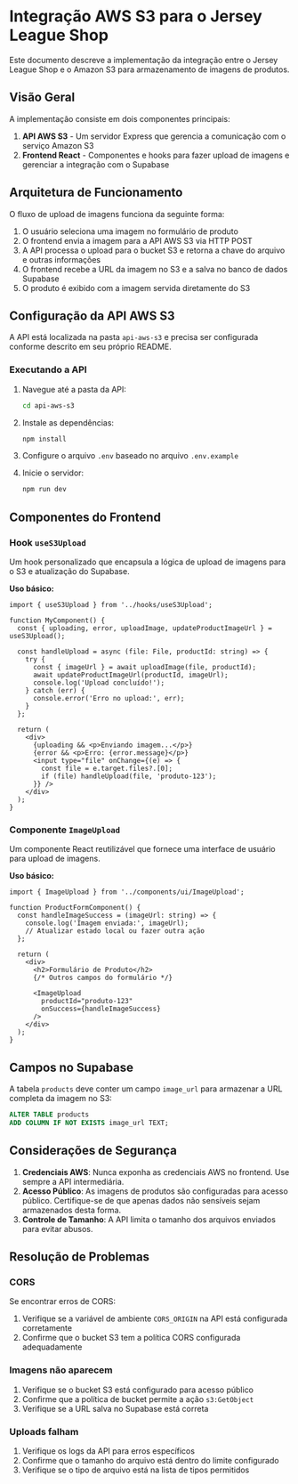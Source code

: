 # Integração AWS S3 para o Jersey League Shop

Este documento descreve a implementação da integração entre o Jersey League Shop e o Amazon S3 para armazenamento de imagens de produtos.

## Visão Geral

A implementação consiste em dois componentes principais:

1. **API AWS S3** - Um servidor Express que gerencia a comunicação com o serviço Amazon S3
2. **Frontend React** - Componentes e hooks para fazer upload de imagens e gerenciar a integração com o Supabase

## Arquitetura de Funcionamento

O fluxo de upload de imagens funciona da seguinte forma:

1. O usuário seleciona uma imagem no formulário de produto
2. O frontend envia a imagem para a API AWS S3 via HTTP POST
3. A API processa o upload para o bucket S3 e retorna a chave do arquivo e outras informações
4. O frontend recebe a URL da imagem no S3 e a salva no banco de dados Supabase
5. O produto é exibido com a imagem servida diretamente do S3

## Configuração da API AWS S3

A API está localizada na pasta `api-aws-s3` e precisa ser configurada conforme descrito em seu próprio README.

### Executando a API

1. Navegue até a pasta da API:
   ```bash
   cd api-aws-s3
   ```

2. Instale as dependências:
   ```bash
   npm install
   ```

3. Configure o arquivo `.env` baseado no arquivo `.env.example`

4. Inicie o servidor:
   ```bash
   npm run dev
   ```

## Componentes do Frontend

### Hook `useS3Upload`

Um hook personalizado que encapsula a lógica de upload de imagens para o S3 e atualização do Supabase.

**Uso básico:**

```tsx
import { useS3Upload } from '../hooks/useS3Upload';

function MyComponent() {
  const { uploading, error, uploadImage, updateProductImageUrl } = useS3Upload();
  
  const handleUpload = async (file: File, productId: string) => {
    try {
      const { imageUrl } = await uploadImage(file, productId);
      await updateProductImageUrl(productId, imageUrl);
      console.log('Upload concluído!');
    } catch (err) {
      console.error('Erro no upload:', err);
    }
  };
  
  return (
    <div>
      {uploading && <p>Enviando imagem...</p>}
      {error && <p>Erro: {error.message}</p>}
      <input type="file" onChange={(e) => {
        const file = e.target.files?.[0];
        if (file) handleUpload(file, 'produto-123');
      }} />
    </div>
  );
}
```

### Componente `ImageUpload`

Um componente React reutilizável que fornece uma interface de usuário para upload de imagens.

**Uso básico:**

```tsx
import { ImageUpload } from '../components/ui/ImageUpload';

function ProductFormComponent() {
  const handleImageSuccess = (imageUrl: string) => {
    console.log('Imagem enviada:', imageUrl);
    // Atualizar estado local ou fazer outra ação
  };
  
  return (
    <div>
      <h2>Formulário de Produto</h2>
      {/* Outros campos do formulário */}
      
      <ImageUpload 
        productId="produto-123" 
        onSuccess={handleImageSuccess} 
      />
    </div>
  );
}
```

## Campos no Supabase

A tabela `products` deve conter um campo `image_url` para armazenar a URL completa da imagem no S3:

```sql
ALTER TABLE products 
ADD COLUMN IF NOT EXISTS image_url TEXT;
```

## Considerações de Segurança

1. **Credenciais AWS**: Nunca exponha as credenciais AWS no frontend. Use sempre a API intermediária.
2. **Acesso Público**: As imagens de produtos são configuradas para acesso público. Certifique-se de que apenas dados não sensíveis sejam armazenados desta forma.
3. **Controle de Tamanho**: A API limita o tamanho dos arquivos enviados para evitar abusos.

## Resolução de Problemas

### CORS

Se encontrar erros de CORS:

1. Verifique se a variável de ambiente `CORS_ORIGIN` na API está configurada corretamente
2. Confirme que o bucket S3 tem a política CORS configurada adequadamente

### Imagens não aparecem

1. Verifique se o bucket S3 está configurado para acesso público
2. Confirme que a política de bucket permite a ação `s3:GetObject`
3. Verifique se a URL salva no Supabase está correta

### Uploads falham

1. Verifique os logs da API para erros específicos
2. Confirme que o tamanho do arquivo está dentro do limite configurado
3. Verifique se o tipo de arquivo está na lista de tipos permitidos 